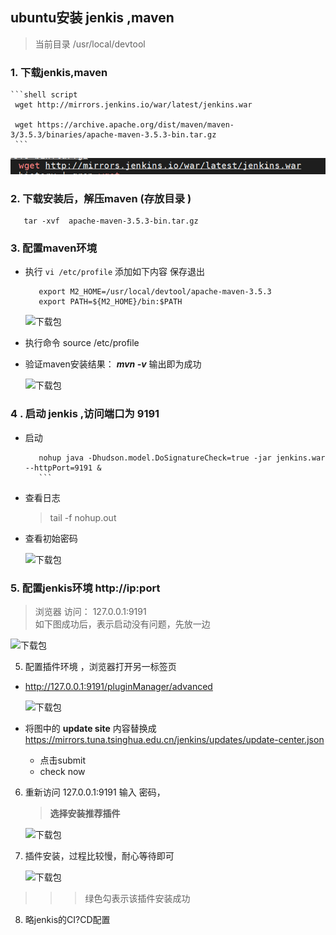 
## ubuntu安装  jenkis ,maven
>  当前目录 /usr/local/devtool

### 1. 下载jenkis,maven 
    ```shell script 
     wget http://mirrors.jenkins.io/war/latest/jenkins.war
   
     wget https://archive.apache.org/dist/maven/maven-3/3.5.3/binaries/apache-maven-3.5.3-bin.tar.gz
     ```
   ![下载包](wget.png)

### 2. 下载安装后，解压maven (存放目录 )
    
  ```shell script 
     tar -xvf  apache-maven-3.5.3-bin.tar.gz
   ```

### 3. 配置maven环境  

- 执行    `vi /etc/profile` 添加如下内容 保存退出
      
   ```shell script 
      export M2_HOME=/usr/local/devtool/apache-maven-3.5.3
      export PATH=${M2_HOME}/bin:$PATH
     ```
    ![下载包](evn.png)
    
- 执行命令     source /etc/profile   

- 验证maven安装结果：    **_mvn -v_**    输出即为成功
  
   ![下载包](maven.png)


### 4 . 启动 jenkis ,访问端口为 9191
- 启动  
    ```shell script 
       nohup java -Dhudson.model.DoSignatureCheck=true -jar jenkins.war --httpPort=9191 &
       ```

- 查看日志
   > tail -f nohup.out
- 查看初始密码

  ![下载包](jenkis_pwd.png)

### 5. 配置jenkis环境   http://ip:port
   > 浏览器 访问：   127.0.0.1:9191  
   > 如下图成功后，表示启动没有问题，先放一边
  
   ![下载包](jenkis_hellol.png)

5. 配置插件环境 ，浏览器打开另一标签页
- http://127.0.0.1:9191/pluginManager/advanced
  
    ![下载包](uploadsit.png)

- 将图中的 **update site** 内容替换成
   https://mirrors.tuna.tsinghua.edu.cn/jenkins/updates/update-center.json
  - 点击submit 
  - check now
   
6. 重新访问   127.0.0.1:9191  输入 密码，
    > **选择安装推荐插件**
  
   ![下载包](plugin_001.png)
   
7. 插件安装，过程比较慢，耐心等待即可

     ![下载包](plugin002.png)
     
      
  >>>    绿色勾表示该插件安装成功

8. 略jenkis的CI?CD配置
